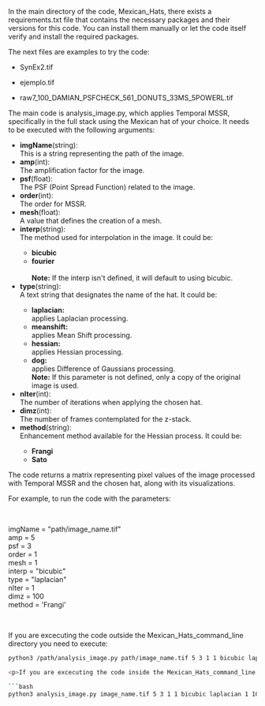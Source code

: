<p>In the main directory of the code, Mexican_Hats, there exists a requirements.txt file that contains 
the necessary packages and their versions for this code. You can install them manually or let the code 
itself verify and install the required packages.</p>

<p>The next files are examples to try the code:</p>

<ul>
  <li><p>SynEx2.tif</p></li>  
  <li><p>ejemplo.tif</p></li> 
  <li><p>raw7_100_DAMIAN_PSFCHECK_561_DONUTS_33MS_5POWERL.tif</p></li>
</ul>

<p>The main code is analysis_image.py, which applies Temporal MSSR, specifically in the full stack using the Mexican hat of your choice. It needs to be executed with the following arguments:</p>

<ul>
  <li><b>imgName</b>(string):</li> This is a string representing the path of the image.
  <li><b>amp</b>(int):</li> The amplification factor for the image.
  <li><b>psf</b>(float):</li> The PSF (Point Spread Function) related to the image.
  <li><b>order</b>(int):</li> The order for MSSR.
  <li><b>mesh</b>(float):</li> A value that defines the creation of a mesh.
  <li><b>interp</b>(string):</li> The method used for interpolation in the image. It could be:
    <ul>
    <li><b>bicubic</b></li>
    <li><b>fourier</b></li><br>
    <b>Note:</b> If the interp isn't defined, it will default to using bicubic.
    </ul>  
  <li><b>type</b>(string):</li> A text string that designates the name of the hat. It could be:
    <ul>
     <li><b>laplacian:</b></li> applies Laplacian processing.
    <li><b>meanshift:</b></li> applies Mean Shift processing.
    <li><b>hessian:</b></li> applies Hessian processing.
    <li><b>dog:</b></li> applies Difference of Gaussians processing.<br>
    <b>Note:</b> If this parameter is not defined, only a copy of the original image is used.
    </ul>
  <li><b>nIter</b>(int):</li> The number of iterations when applying the chosen hat.
  <li><b>dimz</b>(int):</li> The number of frames contemplated for the z-stack.
  <li><b>method</b>(string):</li> Enhancement method available for the Hessian process. It could be:
   <ul>
    <li><b>Frangi</b></li>
    <li><b>Sato</b></li>
    </ul> 
</ul>

<p>The code returns a matrix representing pixel values of the image processed with Temporal MSSR and the chosen hat, along with its visualizations.<br>

For example, to run the code with the parameters:<p><br>


<p>imgName = "path/image_name.tif"<br>
amp = 5<br>
psf = 3<br>
order = 1<br>
mesh = 1<br>
interp = "bicubic"<br>
type = "laplacian"<br>
nIter = 1<br>
dimz = 100<br>
method = 'Frangi'</p><br>

<p>If you are excecuting the code outside the Mexican_Hats_command_line  directory you need to execute:</p>

```bash
python3 /path/analysis_image.py path/image_name.tif 5 3 1 1 bicubic laplacian 1 100 Frangi ```

<p>If you are excecuting the code inside the Mexican_Hats_command_line  directory you need to execute:</p>

```bash
python3 analysis_image.py image_name.tif 5 3 1 1 bicubic laplacian 1 100 Frangi</p><br>
